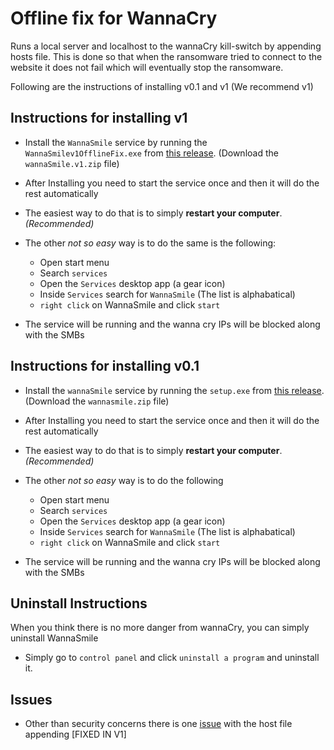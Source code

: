 # Offline fix for WannaCry 
Runs a local server and localhost to the wannaCry kill-switch by appending hosts file. This is done so that when the ransomware tried to connect to the website it does not fail which will eventually stop the ransomware.

Following are the instructions of installing v0.1 and v1 (We recommend v1)

## Instructions for installing v1
- Install the `WannaSmile` service by running the `WannaSmilev1OfflineFix.exe` from [this release](https://github.com/indrajeetb/WannaSmile/releases/tag/1). (Download the `wannaSmile.v1.zip` file)
- After Installing you need to start the service once and then it will do the rest automatically
- The easiest way to do that is to simply **restart your computer**. *(Recommended)* 

- The other *not so easy* way is to do the same is the following:
	- Open start menu
	- Search `services`
	- Open the `Services` desktop app (a gear icon)
	- Inside `Services` search for `WannaSmile` (The list is alphabatical)
	- `right click` on WannaSmile and click `start`
- The service will be running and the wanna cry IPs will be blocked along with the SMBs

## Instructions for installing v0.1
- Install the `wannaSmile` service by running the `setup.exe` from [this release](https://github.com/indrajeetb/WannaSmile/releases/tag/0.1). (Download the `wannasmile.zip` file)
- After Installing you need to start the service once and then it will do the rest automatically
- The easiest way to do that is to simply **restart your computer**. *(Recommended)* 

- The other *not so easy* way is to do the following
	- Open start menu
	- Search `services`
	- Open the `Services` desktop app (a gear icon)
	- Inside `Services` search for `WannaSmile` (The list is alphabatical)
	- `right click` on WannaSmile and click `start`
- The service will be running and the wanna cry IPs will be blocked along with the SMBs

## Uninstall Instructions
When you think there is no more danger from wannaCry, you can simply uninstall WannaSmile
- Simply go to `control panel` and click `uninstall a program` and uninstall it.

## Issues
- Other than security concerns there is one [issue](https://github.com/indrajeetb/WannaSmile/issues/1) with the host file appending [FIXED IN V1]
